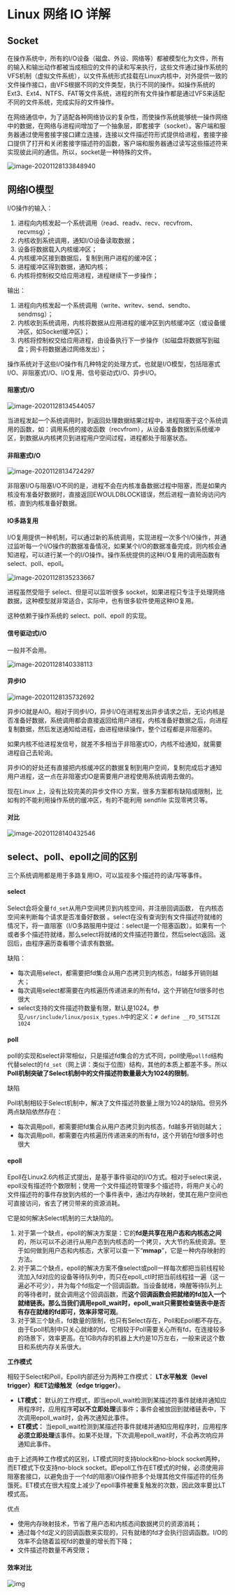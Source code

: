 # Linux 网络 IO 详解



## Socket

在操作系统中，所有的I/O设备（磁盘、外设、网络等）都被模型化为文件，所有的输入和输出动作都被当成相应的文件的读和写来执行，这些文件通过操作系统的VFS机制（虚拟文件系统），以文件系统形式挂载在Linux内核中，对外提供一致的文件操作接口，由VFS根据不同的文件类型，执行不同的操作。如操作系统的Ext3、Ext4、NTFS、FAT等文件系统，进程的所有文件操作都是通过VFS来适配不同的文件系统，完成实际的文件操作。

在网络通信中，为了适配各种网络协议的复杂性，而使操作系统能够统一操作网络中的数据，在网络与进程间增加了一个抽象层，即套接字（socket）。客户端和服务器通过使用套接字接口建立连接，连接以文件描述符形式提供给进程，套接字接口提供了打开和关闭套接字描述符的函数，客户端和服务器通过读写这些描述符来实现彼此间的通信。所以，socket是一种特殊的文件。

![image-20201128133848940](../../../resource/image-20201128133848940.png)



## 网络IO模型

I/O操作的输入：

1. 进程向内核发起一个系统调用（read、readv、recv、recvfrom、recvmsg）；
2. 内核收到系统调用，通知I/O设备读取数据；
3. 设备将数据载入内核缓冲区；
4. 内核缓冲区接到数据后，复制到用户进程的缓冲区；
5. 进程缓冲区得到数据，通知内核；
6. 内核将控制权交给应用进程，进程继续下一步操作；

输出：

1. 进程向内核发起一个系统调用（write、writev、send、sendto、sendmsg）；
2. 内核收到系统调用，内核将数据从应用进程的缓冲区到内核缓冲区（或设备缓冲区，如Socket缓冲区）；
3. 内核将控制权交给应用进程，由设备执行下一步操作（如磁盘将数据写到磁盘；网卡将数据通过网络发出）；

操作系统对于这些I/O操作有几种特定的处理方式，也就是I/O模型，包括阻塞式I/O、非阻塞式I/O、I/O复用、信号驱动式I/O、异步I/O。



#### 阻塞式I/O

![image-20201128134544057](../../../resource/image-20201128134544057.png)

当进程发起一个系统调用时，到返回处理数据结果过程中，进程阻塞于这个系统调用的函数，如：调用系统的接收函数（recvfrom），从设备准备数据到系统缓冲区，到数据从内核拷贝到进程用户空间过程，进程都处于阻塞状态。



#### 非阻塞式I/O

![image-20201128134724297](../../../resource/image-20201128134724297.png)

非阻塞I/O与阻塞I/O不同的是，进程不会在内核准备数据过程中阻塞，而是如果内核没有准备好数据时，直接返回EWOULDBLOCK错误，然后进程一直轮询访问内核，直到内核准备好数据。



#### IO多路复用

I/O复用提供一种机制，可以通过新的系统调用，实现进程一次多个I/O操作，并通过监听每一个I/O操作的数据准备情况，如果某个I/O的数据准备完成，则内核会通知进程，可以进行某一个的I/O操作。操作系统提供的这种I/O复用的调用函数有select、poll、epoll。

![image-20201128135233667](../../../resource/image-20201128135233667.png)

进程虽然受阻于 select、但是可以监听很多 socket，如果进程只专注于处理网络数据，这种模型就非常适合，实际中，也有很多软件使用这种IO复用。

这种依赖于操作系统的 select、poll、epoll 的实现。



#### 信号驱动式I/O

一般并不会用。

![image-20201128140338113](../../../resource/image-20201128140338113.png)



#### 异步IO

![image-20201128135732692](../../../resource/image-20201128135732692.png)

异步IO就是AIO。相对于同步I/O，异步I/O在进程发出异步请求之后，无论内核是否准备好数据，系统调用都会直接返回给用户进程，内核准备好数据之后，向进程复制数据，然后发送通知给进程，由进程继续操作，整个过程都是非阻塞的。

如果内核不给进程发信号，就差不多相当于非阻塞式IO，内核不给通知，就需要进程自己去轮询。

异步IO的好处还有直接把内核缓冲区的数据复制到用户空间，复制完成后才通知用户进程，这一点在非阻塞式IO是需要用户进程使用系统调用去做的。

现在Linux 上，没有比较完美的异步文件IO 方案，很多方案都有缺陷或限制，比如有的不能利用操作系统的缓冲区，有的不能利用 sendfile 实现零拷贝等。



#### 对比

![image-20201128140432546](../../../resource/image-20201128140432546.png)





## select、poll、epoll之间的区别

三个系统调用都是用于多路复用IO，可以监视多个描述符的读/写等事件。



#### select

Select会将全量`fd_set`从用户空间拷贝到内核空间，并注册回调函数， 在内核态空间来判断每个请求是否准备好数据 。select在没有查询到有文件描述符就绪的情况下，将一直阻塞（I/O多路服用中提过：select是一个阻塞函数）。如果有一个或者多个描述符就绪，那么select将就绪的文件描述符置位，然后select返回。返回后，由程序遍历查看哪个请求有数据。

缺陷：

- 每次调用select，都需要把fd集合从用户态拷贝到内核态，fd越多开销则越大；
- 每次调用select都需要在内核遍历传递进来的所有fd，这个开销在fd很多时也很大
- select支持的文件描述符数量有限，默认是1024。参见`/usr/include/linux/posix_types.h`中的定义：`# define __FD_SETSIZE 1024`



#### poll

poll的实现和select非常相似，只是描述fd集合的方式不同，poll使用`pollfd`结构代替select的`fd_set`（网上讲：类似于位图）结构，其他的本质上都差不多。所以**Poll机制突破了Select机制中的文件描述符数量最大为1024的限制**。

缺陷

Poll机制相较于Select机制中，解决了文件描述符数量上限为1024的缺陷。但另外两点缺陷依然存在：

- 每次调用poll，都需要把fd集合从用户态拷贝到内核态，fd越多开销则越大；
- 每次调用poll，都需要在内核遍历传递进来的所有fd，这个开销在fd很多时也很大



#### epoll

Epoll在Linux2.6内核正式提出，是基于事件驱动的I/O方式。相对于select来说，epoll没有描述符个数限制；使用一个文件描述符管理多个描述符，将用户关心的文件描述符的事件存放到内核的一个事件表中，通过内存映射，使其在用户空间也可直接访问，省去了拷贝带来的资源消耗。

它是如何解决Select机制的三大缺陷的。

1. 对于第一个缺点，epoll的解决方案是：它的**fd是共享在用户态和内核态之间**的，所以可以不必进行从用户态到内核态的一个拷贝，大大节约系统资源。至于如何做到用户态和内核态，大家可以查一下“**mmap**”，它是一种内存映射的方法。
2. 对于第二个缺点，epoll的解决方案不像select或poll一样每次都把当前线程轮流加入fd对应的设备等待队列中，而只在epoll_ctl时把当前线程挂一遍（这一遍必不可少），并为每个fd指定一个回调函数。当设备就绪，唤醒等待队列上的等待者时，就会调用这个回调函数，而**这个回调函数会把就绪的fd加入一个就绪链表。那么当我们调用epoll_wait时，epoll_wait只需要检查链表中是否有存在就绪的fd即可，效率非常可观**。
3. 对于第三个缺点，fd数量的限制，也只有Select存在，Poll和Epoll都不存在。由于Epoll机制中只关心就绪的fd，它相较于Poll需要关心所有fd，在连接较多的场景下，效率更高。在1GB内存的机器上大约是10万左右，一般来说这个数目和系统内存关系很大。



**工作模式**

相较于Select和Poll，Epoll内部还分为两种工作模式： **LT水平触发（level trigger）**和**ET边缘触发（edge trigger）**。

- **LT模式：** 默认的工作模式，即当epoll_wait检测到某描述符事件就绪并通知应用程序时，应用程序**可以不立即处理**该事件；事件会被放回到就绪链表中，下次调用epoll_wait时，会再次通知此事件。
- **ET模式：** 当epoll_wait检测到某描述符事件就绪并通知应用程序时，应用程序**必须立即处理**该事件。如果不处理，下次调用epoll_wait时，不会再次响应并通知此事件。

由于上述两种工作模式的区别，LT模式同时支持block和no-block socket两种，而ET模式下仅支持no-block socket。即epoll工作在ET模式的时候，必须使用非阻塞套接口，以避免由于一个fd的阻塞I/O操作把多个处理其他文件描述符的任务饿死。ET模式在很大程度上减少了epoll事件被重复触发的次数，因此效率要比LT模式高。



优点

- 使用内存映射技术，节省了用户态和内核态间数据拷贝的资源消耗；
- 通过每个fd定义的回调函数来实现的，只有就绪的fd才会执行回调函数。I/O的效率不会随着监视fd的数量的增长而下降；
- 文件描述符数量不再受限；



#### 效率对比

![img](../../../resource/v2-b89e1b4d3869eff5ed1cfe3aec2512eb_1440w.png)





































